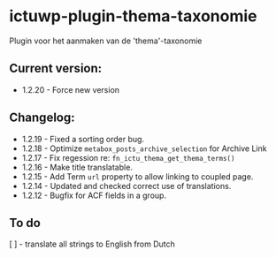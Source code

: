 # ictuwp-plugin-thema-taxonomie
Plugin voor het aanmaken van de 'thema'-taxonomie


## Current version:
* 1.2.20 - Force new version

## Changelog:
* 1.2.19 - Fixed a sorting order bug.
* 1.2.18 - Optimize `metabox_posts_archive_selection` for Archive Link
* 1.2.17 - Fix regession re: `fn_ictu_thema_get_thema_terms()`
* 1.2.16 - Make title translatable.
* 1.2.15 - Add Term `url` property to allow linking to coupled page.
* 1.2.14 - Updated and checked correct use of translations.
* 1.2.12 - Bugfix for ACF fields in a group.

## To do
[ ] - translate all strings to English from Dutch
